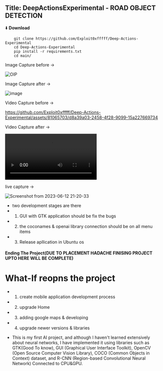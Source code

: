 ## Title: DeepActionsExperimental -  ROAD OBJECT DETECTION 

⬇️ **Download**

```
    git clone https://github.com/Exploit0xfffff/Deep-Actions-Experimental
    cd Deep-Actions-Experimental
    pip install -r requirements.txt
    cd main/
```

Image Capture before ->

![OIP](https://github.com/Exploit0xfffff/Deep-Actions-Experimental/assets/81065703/ae960bdc-79f1-4bd7-8659-ab774d0c8684)


Image Capture after ->

![image](https://github.com/Exploit0xfffff/Deep-Actions-Experimental/assets/81065703/05cdb353-4d81-4b92-93f5-126dd941052c)


Video Capture before ->

https://github.com/Exploit0xfffff/Deep-Actions-Experimental/assets/81065703/d8a39a03-2458-4f28-9099-15a227669734


Video Capture after ->

![video](main/img/output.mp4)

live capture ->

![Screenshot from 2023-06-12 21-20-33](https://github.com/Exploit0xfffff/Deep-Actions-Experimental/assets/81065703/66d208f3-1ce2-4f82-8a2b-19b021f2c57b)

- two development stages are there 
- 1) GUI with GTK application should be fix the bugs 
- 2) the coconames & openai library connection should be on all menu items 
- 3) Release apllication in Ubuntu os 

#### Ending The Project(DUE TO PLACEMENT HADACHE FINISING PROJECT UPTO HERE WILL BE COMPLETE)

# What-If reopns the project
- 1) create mobile application development process 
- 2) upgrade Home 
- 3) adding google maps & developing 
- 4) upgrade newer versions & libraries 


- This is my first AI project, and although I haven't learned extensively about neural networks, I have implemented it using libraries such as GTK(Good To know), GUI (Graphical User Interface Toolkit), OpenCV (Open Source Computer Vision Library), COCO (Common Objects in Context) dataset, and R-CNN (Region-based Convolutional Neural Network) Connected to CPU&GPU.
